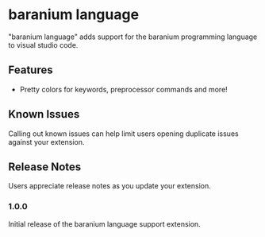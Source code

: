 # baranium language

"baranium language" adds support for the baranium programming language to visual studio code.

## Features

- Pretty colors for keywords, preprocessor commands and more!

## Known Issues

Calling out known issues can help limit users opening duplicate issues against your extension.

## Release Notes

Users appreciate release notes as you update your extension.

### 1.0.0

Initial release of the baranium language support extension.